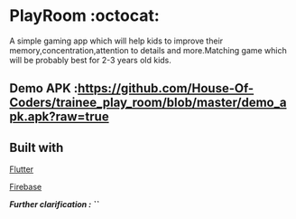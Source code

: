 # PlayRoom  :octocat:

A simple gaming app which will help kids to improve their memory,concentration,attention to details and more.Matching game which will be probably best for 2-3 years old kids.

## **Demo APK :https://github.com/House-Of-Coders/trainee_play_room/blob/master/demo_apk.apk?raw=true** 

## **Built with**

[Flutter]()

[Firebase]()

 ***Further clarification : ``***






